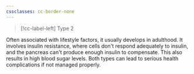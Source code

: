 ```yaml
---
cssclasses: cc-border-none
---
```

>[!cc-label-left] Type 2

Often associated with lifestyle factors, it usually develops in adulthood. It involves insulin resistance, where cells don't respond adequately to insulin, and the pancreas can't produce enough insulin to compensate. This also results in high blood sugar levels. Both types can lead to serious health complications if not managed properly.
